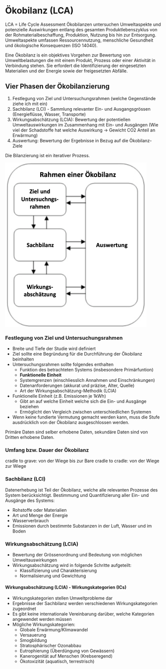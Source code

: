 # Ökobilanz (LCA)

LCA = Life Cycle Assessment
Ökobilanzen untersuchen Umweltaspekte und potenzielle Auswirkungen entlang des gesamten Produktlebenszyklus von der Rohmaterialbeschaffung, Produktion, Nutzung bis hin zur Entsorgung. Umweltaspekte umfassen Ressourcennutzung, menschliche Gesundheit und ökologische Konsequenzen (ISO 14040).

Eine Ökobilanz is ein objektives Vorgehen zur Bewertung von Umweltbelastungen die mit einem Produkt, Prozess oder einer Aktivität in Verbindung stehen. Sie erfordert die Identifizierung der eingesetzten Materialien und der Energie sowie der freigesetzten Abfälle.

## Vier Phasen der Ökobilanzierung

1. Festlegung von Ziel und Untersuchungsrahmen (welche Gegenstände ziehe ich mit ein)
2. Sachbilanz (LCI) - Sammlung relevanter Ein- und Ausgangsgrössen (Energieflüsse, Wasser, Transporte)
3. Wirkungsabschätzung (LCIA): Bewertung der potentiellen Umweltauswirkungen im Zusammenhang mit Ein- und Ausgängen (Wie viel der Schadstoffe hat welche Auswirkung -> Gewicht CO2 Anteil an Erwärmung)
4. Auswertung: Bewertung der Ergebnisse in Bezug auf die Ökobilanz-Ziele

Die Bilanzierung ist ein iterativer Prozess.

![Prozess der Ökobilanzierung](notes/images/oekobilanz.png)

### Festlegung von Ziel und Untersuchungsrahmen

* Breite und Tiefe der Studie wird definiert
* Ziel sollte eine Begründung für die Durchführung der Ökobilanz beinhalten
* Untersuchungsrahmen sollte folgendes enthalten
   - Funktion des betrachteten Systems (insbesondere Primärfuntion)
   - **Funktionelle Einheit**
   - Systemgrenzen (einschliesslich Annahmen und Einschränkungen)
   - Datenanforderungen (akkurat und präzise, Alter, Quelle)
   - Art der Wirkungsabschätzung-Methodik (LCIA)
* Funktionelle Einheit (z.B. Emissionen je 1kWh)
   - Gibt an auf welche Einheit welche sich die Ein- und Ausgänge beziehen
   - Ermöglicht den Vergleich zwischen unterschiedlichen Systemen
* Wenn keine fundierte Vermutung gemacht werden kann, muss die Stufe ausdrücklich von der Ökobilanz ausgeschlossen werden.

Primäre Daten sind selber erhobene Daten, sekundäre Daten sind von Dritten erhobene Daten.

### Umfang bzw. Dauer der Ökobilanz
cradle to grave: von der Wiege bis zur Bare
cradle to cradle: von der Wiege zur Wiege

### Sachbilanz (LCI)
Datenerhebung ist Teil der Ökobilanz, welche alle relevanten Prozesse des System berücksichtigt. Bestimmung und Quantifizierung aller Ein- und Ausgänge des Systems:

* Rohstoffe oder Materialien
* Art und Menge der Energie
* Wasserverbrauch
* Emissionen durch bestimmte Substanzen in der Luft, Wasser und im Boden

### Wirkungsabschätzung (LCIA)

* Bewertung der Grössenordnung und Bedeutung von möglichen Umweltauswirkungen
* Wirkungsabschätzung wird in folgende Schritte aufgeteilt:
   - Klassifizierung und Charakterisierung
   - Normalisierung und Gewichtung

#### Wirkungsabschätzung (LCIA) - Wirkungskategorien (ICs)

* Wirkungskategorien stellen Umweltprobleme dar
* Ergebnisse der Sachbilanz werden verschiedenen Wirkungskategorien zugeordnet
* Es gibt keine internationale Vereinbarung darüber, welche Kategorien angewendet werden müssen
* Mögliche Wirkungskategorien:
   - Globale Erwärmung/Klimawandel
   - Versauerung
   - Smogbildung
   - Stratosphärischer Ozonabbau
   - Eutrophierung (Überdüngung von Gewässern)
   - Kanerogenität auf Menschen (Krebseregend)
   - Ökotoxizität (aquatisch, terrestrisch)
 
